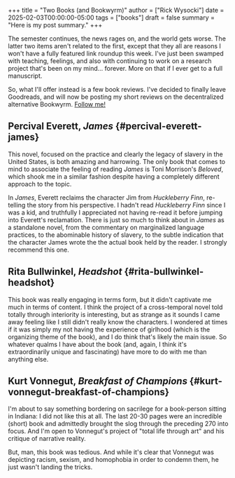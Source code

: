 +++
title = "Two Books (and Bookwyrm)"
author = ["Rick Wysocki"]
date = 2025-02-03T00:00:00-05:00
tags = ["books"]
draft = false
summary = "Here is my post summary."
+++

The semester continues, the news rages on, and the world gets worse. The
latter two items aren't related to the first, except that they all are
reasons I won't have a fully featured link roundup this week. I've just
been swamped with teaching, feelings, and also with continuing to work
on a research project that's been on my mind... forever. More on that if
I ever get to a full manuscript.

So, what I'll offer instead is a few book reviews. I've decided to
finally leave Goodreads, and will now be posting my short reviews on the
decentralized alternative Bookwyrm.
[Follow me!](https://bookwyrm.social/user/rickwysocki)


## Percival Everett, _James_ {#percival-everett-james}

This novel, focused on the practice and clearly the legacy of slavery in
the United States, is both amazing and harrowing. The only book that
comes to mind to associate the feeling of reading _James_ is Toni
Morrison's _Beloved_, which shook me in a similar fashion despite having
a completely different approach to the topic.

In _James_, Everett reclaims the character Jim from _Huckleberry Finn_,
re-telling the story from his perspective. I hadn't read _Huckleberry
Finn_ since I was a kid, and truthfully I appreciated not having re-read
it before jumping into Everett's reclamation. There is just so much to
think about in _James_ as a standalone novel, from the commentary on
marginalized language practices, to the abominable history of slavery,
to the subtle indication that the character James wrote the the actual
book held by the reader. I strongly recommend this one.


## Rita Bullwinkel, _Headshot_ {#rita-bullwinkel-headshot}

This book was really engaging in terms form, but it didn't captivate me
much in terms of content. I think the project of a cross-temporal novel
told totally through interiority is interesting, but as strange as it
sounds I came away feeling like I still didn't really know the
characters. I wondered at times if it was simply my not having the
experience of girlhood (which is the organizing theme of the book), and
I do think that's likely the main issue. So whatever qualms I have about
the book (and, again, I think it's extraordinarily unique and
fascinating) have more to do with me than anything else.


## Kurt Vonnegut, _Breakfast of Champions_ {#kurt-vonnegut-breakfast-of-champions}

I'm about to say something bordering on sacrilege for a book-person
sitting in Indiana: I did not like this at all. The last 20-30 pages
were an incredible (short) book and admittedly brought the slog through
the preceding 270 into focus. And I'm open to Vonnegut's project of
"total life through art" and his critique of narrative reality.

But, man, this book was tedious. And while it's clear that Vonnegut was
depicting racism, sexism, and homophobia in order to condemn them, he
just wasn't landing the tricks.
